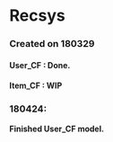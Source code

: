 # Recsys

### Created on 180329

#### User_CF : Done.

#### Item_CF : WIP

### 180424:

**Finished User_CF model.**
